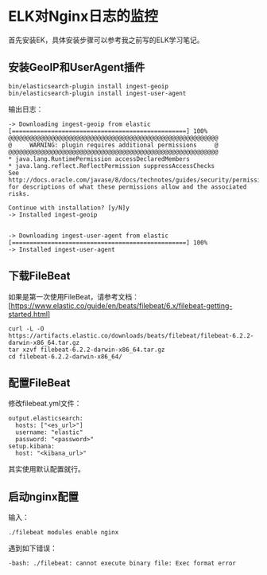 ELK对Nginx日志的监控
==============

首先安装EK，具体安装步骤可以参考我之前写的ELK学习笔记。

## 安装GeoIP和UserAgent插件
```
bin/elasticsearch-plugin install ingest-geoip
bin/elasticsearch-plugin install ingest-user-agent
```

输出日志：
```
-> Downloading ingest-geoip from elastic
[=================================================] 100%   
@@@@@@@@@@@@@@@@@@@@@@@@@@@@@@@@@@@@@@@@@@@@@@@@@@@@@@@@@@@
@     WARNING: plugin requires additional permissions     @
@@@@@@@@@@@@@@@@@@@@@@@@@@@@@@@@@@@@@@@@@@@@@@@@@@@@@@@@@@@
* java.lang.RuntimePermission accessDeclaredMembers
* java.lang.reflect.ReflectPermission suppressAccessChecks
See http://docs.oracle.com/javase/8/docs/technotes/guides/security/permissions.html
for descriptions of what these permissions allow and the associated risks.

Continue with installation? [y/N]y 
-> Installed ingest-geoip


-> Downloading ingest-user-agent from elastic
[=================================================] 100%   
-> Installed ingest-user-agent

```

## 下载FileBeat

如果是第一次使用FileBeat，请参考文档：[https://www.elastic.co/guide/en/beats/filebeat/6.x/filebeat-getting-started.html]
```
curl -L -O https://artifacts.elastic.co/downloads/beats/filebeat/filebeat-6.2.2-darwin-x86_64.tar.gz
tar xzvf filebeat-6.2.2-darwin-x86_64.tar.gz
cd filebeat-6.2.2-darwin-x86_64/
```

## 配置FileBeat
修改filebeat.yml文件：
```
output.elasticsearch:
  hosts: ["<es_url>"]
  username: "elastic"
  password: "<password>"
setup.kibana:
  host: "<kibana_url>"
```
其实使用默认配置就行。

## 启动nginx配置
输入：
```
./filebeat modules enable nginx
```

遇到如下错误：
```
-bash: ./filebeat: cannot execute binary file: Exec format error
```

